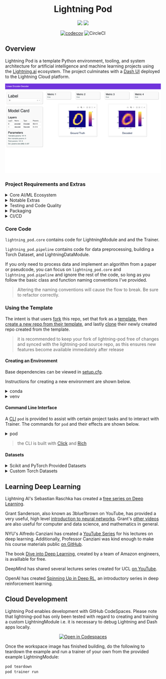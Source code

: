 <div align="center">

# Lightning Pod

<img src="https://img.shields.io/badge/Python-3776AB?style=for-the-badge&logo=python&logoColor=white" height=25/>   <img src ="https://img.shields.io/badge/-Lightning-792ee5?logo=pytorchlightning&logoColor=white" height=25/>
<br>

<!-- [![Open in Codespaces](https://github.com/codespaces/badge.svg)](https://codespaces.new?repo=JustinGoheen/lightning-pod) -->

[![codecov](https://codecov.io/gh/JustinGoheen/lightning-pod/branch/main/graph/badge.svg)](https://codecov.io/gh/JustinGoheen/lightning-pod)
![CircleCI](https://circleci.com/gh/JustinGoheen/lightning-pod.svg?style=shield)


</div>

## Overview

Lightning Pod is a template Python environment, tooling, and system architecture for artificial intelligence and machine learning projects using the [Lightning.ai](https://lightning.ai) ecosystem. The project culminates with a [Dash UI](https://01gcfpsrmb3cb4x9bc6sqvhazs.litng-ai-03.litng.ai/view/home) deployed to the Lightning Cloud platform.

![](assets/sample_app.png)


### Project Requirements and Extras
<details>
  <summary>Core AI/ML Ecosystem</summary>

  These are the base frameworks. Many other tools (numpy, pyarrow etc) are installed as dependencies when installing the core dependencies.

  - pytorch
  - pytorch-lightning
  - lightning-app
  - lightning-trainging-studio (HPO)
  - torchmetrics
  - weights and biases
  - optuna
  - hydra
  - plotly
  - dash

</details>

<details>
  <summary>Notable Extras</summary>

  These frameworks and libraries are installed when creating an environment from the provided requirements utilities.

  - torchserve
  - fastapi
  - pydantic
  - gunicorn
  - uvicorn
  - click
  - rich
  - pyarrow
  - numpy

</details>

<details>
  <summary>Testing and Code Quality</summary>

  - PyTest
  - coverage
  - MyPy
  - Bandit
  - Black
  - isort
  - pre-commit

</details>

<details>
  <summary>Packaging</summary>

  - setuptools
  - build
  - twine

</details>

<details>
  <summary>CI/CD</summary>

  - GitHub Actions
  - CircleCI

</details>

### Core Code

`lightning_pod.core` contains code for LightningModule and and the Trainer.

`lightning_pod.pipeline` contains code for data preprocessing, building a Torch Dataset, and LightningDataModule.

If you only need to process data and implement an algorithm from a paper or pseudcode, you can focus on `lightning_pod.core` and `lightning_pod.pipeline` and ignore the rest of the code, so long as you follow the basic class and function naming conventions I've provided.

> Altering the naming conventions will cause the flow to break. Be sure to refactor correctly.

### Using the Template

The intent is that users [fork](https://docs.github.com/en/get-started/quickstart/fork-a-repo) this repo, set that fork as a [template](https://docs.github.com/en/repositories/creating-and-managing-repositories/creating-a-template-repository), then [create a new repo from their template](https://docs.github.com/en/repositories/creating-and-managing-repositories/creating-a-repository-from-a-template), and lastly [clone](https://docs.github.com/en/repositories/creating-and-managing-repositories/cloning-a-repository) their newly created repo created from the template.

> it is recommended to keep your fork of lightning-pod free of changes and synced with the lightning-pod source repo, as this ensures new features become available immediately after release

#### Creating an Environment

Base dependencies can be viewed in [setup.cfg](https://github.com/JustinGoheen/lightning-pod/blob/main/pyproject.toml).

Instructions for creating a new environment are shown below.

<details>
  <summary>conda</summary>

Install [miniconda](https://docs.conda.io/en/latest/miniconda.html) if you do not already have it installed.

> m-series macOS users, it is recommended to use the `Miniconda3 macOS Apple M1 64-bit bash` installation

```sh
cd {{ path to clone }}
conda env create -f environment.yml
conda activate lightning-ai
pip install -e .
# if desired, install extras
pip install -r requirements/extras.txt
{{ set interpreter in IDE }}
```
</details>

<details>
  <summary>venv</summary>

[venv](https://docs.python.org/3/library/venv.html) is not something that needs to be installed; it is part of Python standard.

```sh
cd {{ path to clone }}
python3 -m venv venv/
# to activate on windows
venv\Scripts\activate.bat
# to activate on macos and Unix
source venv/bin/activate
# install lightning-pod
pip install -e .
# if desired, install extras
pip install -r requirements/extras.txt
{{ set interpreter in IDE }}
```
</details>

#### Command Line Interface

A [CLI](https://github.com/JustinGoheen/lightning-pod/blob/main/lightning_pod/cli/console.py) `pod` is provided to assist with certain project tasks and to interact with Trainer. The commands for `pod` and their effects are shown below.

<details>
  <summary>pod</summary>

`pod teardown` will destroy any existing data splits, saved predictions, logs, profilers, checkpoints, and ONNX. <br>

`pod trainer run` runs the Trainer. <br>

`pod bug-report` creates a bug report to [submit issues on GitHub](https://github.com/Lightning-AI/lightning/issues) for Lightning. the report is printed to screen in terminal, and generated as a markdown file for easy submission.

`pod seed` will remove boilerplate to allow users to begin their own projects.

Files removed by `pod seed`:

- cached MNIST data found in `data/cache/LitDataSet`
- training splits found in `data/training_split`
- saved predictions found in `data/predictions`
- PyTorch Profiler logs found in `logs/profiler`
- TensorBoard logs found in `logs/logger`
- model checkpoints found in `models/checkpoints`
- persisted ONNX model found in `models/onnx`

The flow for creating new checkpoints and an ONNX model from the provided encoder-decoder looks like:

```sh
pod teardown
pod trainer run
```

Once the new Trainer has finished, the app can be viewed by running the following in terminal:

```sh
lightning run app app.py
```

</details>

> the CLI is built with [Click](https://click.palletsprojects.com/en/8.1.x/) and [Rich](https://github.com/Textualize/rich)

#### Datasets

<details>
  <summary>Scikit and PyTorch Provided Datasets</summary>

If using built-in datasets from [torchvision](https://pytorch.org/vision/stable/datasets.html), [torchaudio](https://pytorch.org/audio/stable/datasets.html), or [Lightning Bolts integration of scikit-learn datasets](https://lightning-bolts.readthedocs.io/en/latest/datamodules/sklearn.html), then creating LightningDataModules should be relatively straight forward, with little to no change necessary for the provided `lightning_pod.pipeline.datamodule`. However, be sure to pay attention to which methods and hooks are available to the respective datasets, and be ready to debug errors in `lightning_pod.pipeline.datamodule` attributed to `lightning_pod.pipeline.dataset`'s differences in hooks after using a dataset other than torchvision's MNIST.

</details>

<details>
  <summary>Custom Torch Datasets</summary>

Depending on scale and complexity, creating your own custom torch dataset can be relatively straight forward. Keep in mind that in doing so, none of the hooks available to the MNIST torch dataset used in the example will be availble to your custom dataset; you must create your own hooks and methods. You can view the source code of PyTorch and Lightning Bolts as examples of how to develop a custom dataset that will be piped to a LightningDatamodule.

A basic custom torch dataset is shown below:

```python
import pandas as pd
import torch
from torch.utils.data import Dataset


class LitDataset(Dataset):
    def __init__(self, features_path, labels_path):
        self.features = pd.read_csv(features_path)
        self.labels = pd.read_csv(labels_path)

    def __len__(self):
        return len(self.labels)

    def __getitem__(self, idx):
        x, y = self.features.iloc[idx], self.labels.iloc[idx]
        return torch.tensor(x, dtype=torch.float32), torch.tensor(y, dtype=torch.float32)
```

You read more on PyTorch datasets and LightningDatamodules by following the links below:

- PyTorch [Datasets](https://pytorch.org/tutorials/beginner/basics/data_tutorial.html#creating-a-custom-dataset-for-your-files)
- Lightning [Datamodules](https://pytorch-lightning.readthedocs.io/en/stable/data/datamodule.html?highlight=datamodule#what-is-a-datamodule)

> LightningDataModules handle DataLoaders; you do not need to follow the DataLoaders portion of the PyTorch tutorial

</details>

## Learning Deep Learning

Lightning AI's Sebastian Raschka has created a [free series on Deep Learning](https://lightning.ai/pages/courses/deep-learning-fundamentals/).

Grant Sanderson, also known as 3blue1brown on YouTube, has provided a very useful, high level [introduction to neural networks](https://www.3blue1brown.com/topics/neural-networks). Grant's [other videos](https://www.3blue1brown.com/#lessons) are also useful for computer and data science, and mathematics in general.

NYU's Alfredo Canziani has created a [YouTube Series](https://www.youtube.com/playlist?list=PLLHTzKZzVU9e6xUfG10TkTWApKSZCzuBI) for his lectures on deep learning. Additionally, Professor Canziani was kind enough to make his course materials public [on GitHub](https://github.com/Atcold/NYU-DLSP21).

The book [Dive into Deep Learning](http://d2l.ai/#), created by a team of Amazon engineers, is availlable for free.

DeepMind has shared several lectures series created for UCL [on YouTube](https://www.youtube.com/c/DeepMind/playlists?view=50&sort=dd&shelf_id=9).

OpenAI has created [Spinning Up in Deep RL](https://spinningup.openai.com/en/latest/), an introductory series in deep reinforcement learning.

## Cloud Development

Lightning Pod enables development with GitHub CodeSpaces. Please note that lightning-pod has only been tested with regard to creating and training a custom LightningModule i.e. it is necessary to debug Lightning and Dash apps locally.

<div align="center">

[![Open in Codespaces](https://github.com/codespaces/badge.svg)](https://codespaces.new?repo=JustinGoheen/lightning-pod)

</div>

Once the workspace image has finished building, do the following to teardown the example and run a trainer of your own from the provided example LightningModule:

```sh
pod teardown
pod trainer run
```
